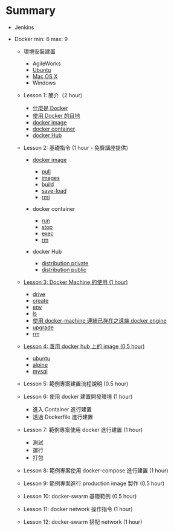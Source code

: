 Summary
=======

-	Jenkins
-	Docker min: 6 max: 9

	-	環境安裝建置

		-	AgileWorks
		-	[Ubuntu](docker/install/ubuntu/README.md)
		-	[Mac OS X](docker/install/osx/README.md)
		-	Windows

	-	Lesson 1: 簡介（2 hour）

		-	[什麼是 Docker](docker/intro/what/README.md)
		-	[使用 Docker 的目地](docker/intro/why/README.md)
		-	[docker image](docker/intro/image/README.md)
		-	[docker container](docker/intro/container/README.md)
		-	[docker Hub](docker/intro/hub/README.md)

	-	Lesson 2: 基礎指令 (1 hour - 免費講座提供)

		-	[docker image](docker/basic/image/README.md)

			-	[pull](docker/basic/image/pull/README.md)
			-	[images](docker/basic/image/images/README.md)
			-	[build](docker/basic/image/build/README.md)
			-	[save-load](docker/basic/image/save-load/README.md)
			-	[rmi](docker/basic/image/rmi/README.md)

		-	docker container

			-	[run](docker/basic/container/run/README.md)
			-	[stop](docker/basic/container/stop/README.md)
			-	[exec](docker/basic/container/exec/README.md)
			-	[rm](docker/basic/container/rm/README.md)

		-	docker Hub

			-	[distribution private](docker/basic/hub/distribution-private/README.md)
			-	[distribution public](docker/basic/hub/distribution-public/README.md)

	-	[Lesson 3: Docker Machine 的使用 (1 hour)](docker/machine/README.md)

		-	[drive](docker/machine/drive/README.md)
		-	[create](docker/machine/create/README.md)
		-	[env](docker/machine/env/README.md)
		-	[ls](docker/machine/ls/README.md)
		-	[使用 docker-machine 連結已存在之遠端 docker engine](docker/machine/exist-remote-docker/README.md)
		-	[upgrade](docker/machine/upgrade/README.md)
		-	[rm](docker/machine/rm/README.md)

	-	[Lesson 4: 善用 docker hub 上的 image (0.5 hour)](docker/hub/README.md)

		-	[ubuntu](docker/hub/ubuntu/README.md)
		-	[alpine](docker/hub/alpine/README.md)
		-	[mysql](docker/hub/mysql/README.md)

	-	Lesson 5: 範例專案建置流程說明 (0.5 hour)

	-	Lesson 6: 使用 docker 建置開發環境 (1 hour)

		-	進入 Container 進行建置
		-	透過 Dockerfile 進行建置

	-	Lesson 7: 範例專案使用 docker 進行建置 (1 hour)

		-	測試
		-	運行
		-	打包

	-	Lesson 8: 範例專案使用 docker-compose 進行建置 (1 hour)

	-	Lesson 9: 範例專案進行 production image 製作 (0.5 hour)

	-	Lesson 10: docker-swarm 基礎範例 (0.5 hour)

	-	Lesson 11: docker network 操作指令 (1 hour)

	-	Lesson 12: docker-swarm 搭配 network (1 hour)
